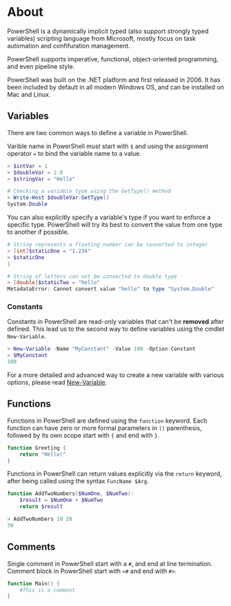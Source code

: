 # About

PowerShell is a dynamically implicit typed (also support strongly typed variables) scripting language from Microsoft, mostly focus on task automation and confifuration management.

PowerShell supports imperative, functional, object-oriented programming, and even pipeline style.

PowerShell was built on the .NET platform and first released in 2006.
It has been included by default in all modern Windows OS, and can be installed on Mac and Linux.

## Variables

There are two common ways to define a variable in PowerShell.

Varible name in PowerShell must start with `$` and using the assignment operator `=` to bind the variable name to a value.

```powershell
> $intVar = 1
> $doubleVar = 2.0
> $stringVar = "Hello"

# Checking a variable type using the GetType() method
> Write-Host $doubleVar.GetType()
System.Double
```

You can also explicitly specify a variable's type if you want to enforce a specific type.
PowerShell will try its best to convert the value from one type to another if possible.

```powershell
# String represents a floating number can be converted to integer
> [int]$staticOne = "1.234"
> $staticOne
1

# String of letters can not be converted to double type
> [double]$staticTwo = "hello"
MetadataError: Cannot convert value "hello" to type "System.Double"
```

### Constants

Constants in PowerShell are read-only variables that can't be **removed** after defined.
This lead us to the second way to define variables using the cmdlet `New-Variable`.

```powershell
> New-Variable -Name "MyConstant" -Value 100 -Option Constant
> $MyConstant
100
```

For a more detailed and advanced way to create a new variable with various options, please read [New-Variable][New-Variable].

## Functions

Functions in PowerShell are defined using the `function` keyword.
Each function can have zero or more formal parameters in `()` parenthesis, followed by its own scope start  with `{` and end with `}`. 

```powershell
function Greeting {
    return "Hello!"
}
```

Functions in PowerShell can return values explicitly via the `return` keyword, after being called using the syntax `FuncName $Arg`.

```powershell
function AddTwoNumbers($NumOne, $NumTwo):
    $result = $NumOne + $NumTwo
    return $result

> AddTwoNumbers 10 20
30
```

## Comments

Single comment in PowerShell start with a `#`, and end at line termination.
Comment block in PowerShell start with `<#` and end with `#>`.

```powershell
function Main() {
    #This is a comment
}
```

[strong typed]: https://pscustomobject.github.io/powershell/coding%20habits/powershell%20best%20practice/PowerShell-Strongly-Typed-Variables/
[assignment operator]: https://learn.microsoft.com/en-us/powershell/module/microsoft.powershell.core/about/about_assignment_operators
[New-Variable]: https://learn.microsoft.com/en-us/powershell/module/microsoft.powershell.utility/new-variable